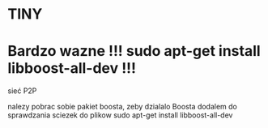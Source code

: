 # TINY

# Bardzo wazne !!! sudo apt-get install libboost-all-dev !!!
sieć P2P

nalezy pobrac sobie pakiet boosta, zeby dzialalo
Boosta dodalem do sprawdzania sciezek do plikow
sudo apt-get install libboost-all-dev
